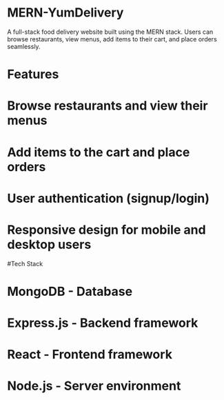 # MERN-YumDelivery
A full-stack food delivery website built using the MERN stack. Users can browse restaurants, view menus, add items to their cart, and place orders seamlessly.


# Features
  # Browse restaurants and view their menus
  # Add items to the cart and place orders
  # User authentication (signup/login)
  # Responsive design for mobile and desktop users

#Tech Stack
  # MongoDB - Database
  # Express.js - Backend framework
  # React - Frontend framework
  # Node.js - Server environment
